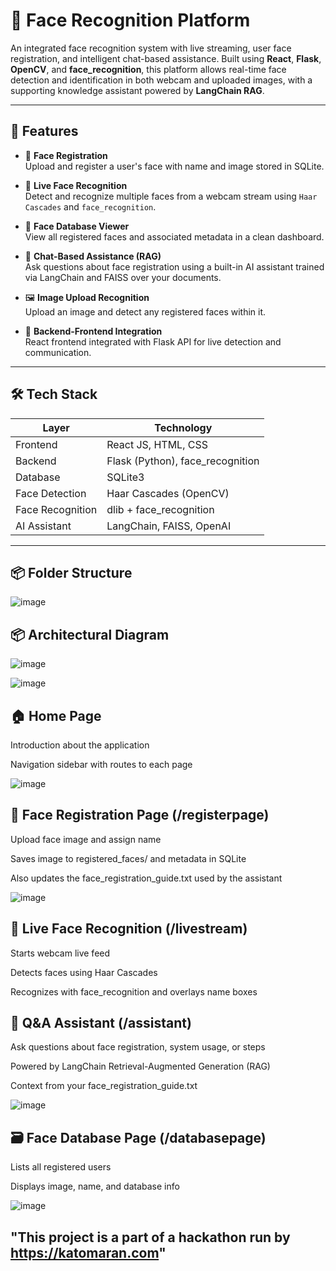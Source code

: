 # 📌 Face Recognition Platform

An integrated face recognition system with live streaming, user face registration, and intelligent chat-based assistance. Built using **React**, **Flask**, **OpenCV**, and **face_recognition**, this platform allows real-time face detection and identification in both webcam and uploaded images, with a supporting knowledge assistant powered by **LangChain RAG**.

---

## 🚀 Features

- 🔐 **Face Registration**  
  Upload and register a user's face with name and image stored in SQLite.

- 🎥 **Live Face Recognition**  
  Detect and recognize multiple faces from a webcam stream using `Haar Cascades` and `face_recognition`.

- 📁 **Face Database Viewer**  
  View all registered faces and associated metadata in a clean dashboard.

- 🤖 **Chat-Based Assistance (RAG)**  
  Ask questions about face registration using a built-in AI assistant trained via LangChain and FAISS over your documents.

- 🖼️ **Image Upload Recognition**  
  Upload an image and detect any registered faces within it.

- 🔗 **Backend-Frontend Integration**  
  React frontend integrated with Flask API for live detection and communication.

---

## 🛠️ Tech Stack

| Layer         | Technology                      |
|--------------|----------------------------------|
| Frontend     | React JS, HTML, CSS              |
| Backend      | Flask (Python), face_recognition |
| Database     | SQLite3                          |
| Face Detection | Haar Cascades (OpenCV)         |
| Face Recognition | dlib + face_recognition      |
| AI Assistant | LangChain, FAISS, OpenAI         |

---

## 📦 Folder Structure
![image](https://github.com/user-attachments/assets/2fd013ce-e4bf-4da7-b031-26ae84b992cf)



## 📦 Architectural Diagram

![image](https://github.com/user-attachments/assets/fee32754-6571-438d-a5bb-bebfba235e91)


![image](https://github.com/user-attachments/assets/238b902e-0a72-4c97-a279-d69cc20e0d75)


## 🏠 Home Page
Introduction about the application

Navigation sidebar with routes to each page

![image](https://github.com/user-attachments/assets/aab2ae0f-1edd-4a2f-87f9-1d63339e8a5e)

## 📝 Face Registration Page (/registerpage)
Upload face image and assign name

Saves image to registered_faces/ and metadata in SQLite

Also updates the face_registration_guide.txt used by the assistant

![image](https://github.com/user-attachments/assets/167faf64-d67f-4c35-bc43-997641d7329d)

## 🎥 Live Face Recognition (/livestream)
Starts webcam live feed

Detects faces using Haar Cascades

Recognizes with face_recognition and overlays name boxes


## 🧠 Q&A Assistant (/assistant)
Ask questions about face registration, system usage, or steps

Powered by LangChain Retrieval-Augmented Generation (RAG)

Context from your face_registration_guide.txt

![image](https://github.com/user-attachments/assets/074a4fc6-f368-4c80-b35f-2818ad7822b7)

## 🗃️ Face Database Page (/databasepage)
Lists all registered users

Displays image, name, and database info


![image](https://github.com/user-attachments/assets/747502d8-1aaf-415b-b226-f22067b5c442)







## "This project is a part of a hackathon run by https://katomaran.com"






